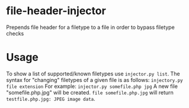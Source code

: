 # file-header-injector
Prepends file header for a filetype to a file in order to bypass filetype checks
# Usage
To show a list of supported/known filetypes use `injector.py list`.
The syntax for "changing" filetypes of a given file is as follows:
`injectory.py file extension`
For example:
`injector.py somefile.php jpg`
A new file "somefile.php.jpg" will be created. `file somefile.php.jpg` will return `testfile.php.jpg: JPEG image data`.
